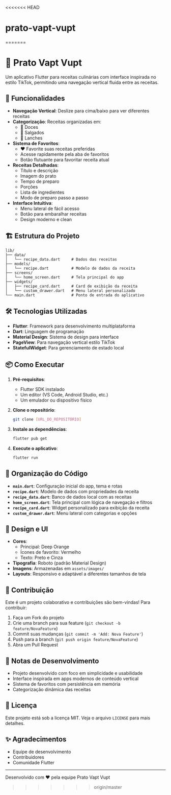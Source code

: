 <<<<<<< HEAD
# prato-vapt-vupt
=======
# 🍳 Prato Vapt Vupt

Um aplicativo Flutter para receitas culinárias com interface inspirada no estilo TikTok, permitindo uma navegação vertical fluida entre as receitas.

## 📱 Funcionalidades

- **Navegação Vertical**: Deslize para cima/baixo para ver diferentes receitas
- **Categorização**: Receitas organizadas em:
  - 🍰 Doces
  - 🍝 Salgados
  - 🥪 Lanches
- **Sistema de Favoritos**: 
  - ❤️ Favorite suas receitas preferidas
  - Acesse rapidamente pela aba de favoritos
  - Botão flutuante para favoritar receita atual
- **Receitas Detalhadas**:
  - Título e descrição
  - Imagem do prato
  - Tempo de preparo
  - Porções
  - Lista de ingredientes
  - Modo de preparo passo a passo
- **Interface Intuitiva**:
  - Menu lateral de fácil acesso
  - Botão para embaralhar receitas
  - Design moderno e clean

## 🏗️ Estrutura do Projeto

```
lib/
├── data/
│   └── recipe_data.dart     # Dados das receitas
├── models/
│   └── recipe.dart          # Modelo de dados da receita
├── screens/
│   └── home_screen.dart     # Tela principal do app
├── widgets/
│   ├── recipe_card.dart     # Card de exibição da receita
│   └── custom_drawer.dart   # Menu lateral personalizado
└── main.dart                # Ponto de entrada do aplicativo
```

## 🛠️ Tecnologias Utilizadas

- **Flutter**: Framework para desenvolvimento multiplataforma
- **Dart**: Linguagem de programação
- **Material Design**: Sistema de design para interface
- **PageView**: Para navegação vertical estilo TikTok
- **StatefulWidget**: Para gerenciamento de estado local

## 📦 Como Executar

1. **Pré-requisitos**:
   - Flutter SDK instalado
   - Um editor (VS Code, Android Studio, etc.)
   - Um emulador ou dispositivo físico

2. **Clone o repositório**:
   ```bash
   git clone [URL_DO_REPOSITÓRIO]
   ```

3. **Instale as dependências**:
   ```bash
   flutter pub get
   ```

4. **Execute o aplicativo**:
   ```bash
   flutter run
   ```

## 📁 Organização do Código

- **`main.dart`**: Configuração inicial do app, tema e rotas
- **`recipe.dart`**: Modelo de dados com propriedades da receita
- **`recipe_data.dart`**: Banco de dados local com as receitas
- **`home_screen.dart`**: Tela principal com lógica de navegação e filtros
- **`recipe_card.dart`**: Widget personalizado para exibição da receita
- **`custom_drawer.dart`**: Menu lateral com categorias e opções

## 🎨 Design e UI

- **Cores**:
  - Principal: Deep Orange
  - Ícones de favorito: Vermelho
  - Texto: Preto e Cinza
- **Tipografia**: Roboto (padrão Material Design)
- **Imagens**: Armazenadas em `assets/images/`
- **Layouts**: Responsivo e adaptável a diferentes tamanhos de tela

## 🤝 Contribuição

Este é um projeto colaborativo e contribuições são bem-vindas! Para contribuir:

1. Faça um Fork do projeto
2. Crie uma branch para sua feature (`git checkout -b feature/NovaFeature`)
3. Commit suas mudanças (`git commit -m 'Add: Nova Feature'`)
4. Push para a branch (`git push origin feature/NovaFeature`)
5. Abra um Pull Request

## 📝 Notas de Desenvolvimento

- Projeto desenvolvido com foco em simplicidade e usabilidade
- Interface inspirada em apps modernos de conteúdo vertical
- Sistema de favoritos com persistência em memória
- Categorização dinâmica das receitas

## 📄 Licença

Este projeto está sob a licença MIT. Veja o arquivo `LICENSE` para mais detalhes.

## ✨ Agradecimentos

- Equipe de desenvolvimento
- Contribuidores
- Comunidade Flutter

---
Desenvolvido com ❤️ pela equipe Prato Vapt Vupt
>>>>>>> origin/master

